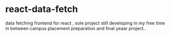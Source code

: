 # react-data-fetch
data fetching frontend for react , sole  project still developing in my free time in between campus placement preparation and final yeaar project..
